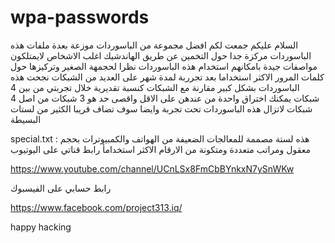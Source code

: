 # wpa-passwords
السلام عليكم 
جمعت لكم افضل مجموعة من الباسوردات موزعة بعدة ملفات 
هذه الباسوردات مركزة جدا حول التخمين عن طريق الهاندشيك اغلب الاشخاص لايمتلكون مواصفات جيدة بامكانهم استخدام هذه الباسوردات نظرا لحجمهة الصغير وتركيزها حول كلمات المرور الاكثر استخداما 
بعد تجرربة لمدة شهر على العديد من الشبكات نجحت هذه الباسوردات بشكل كبير مقارنة مع الشبكات 
كنسبة تقديرية خلال تجربتي من بين 4 شبكات يمكنك اختراق واحدة من عندهن على الاقل واقصى حد هو 3 شبكات من اصل 4 شبكات 
لاتزال هذه الباسوردات تحت تجربة وايضا سوف تضاف قريبا الكثير من لستات البسيطة




special.txt : هذه لستة مصممة للمعالجات الضعيفة من الهواتف والكمبيوترات بحجم معقول ومراتب متعددة ومتكونة من الارقام الاكثر استخدامأ
رابط قناتي على اليوتيوب

https://www.youtube.com/channel/UCnLSx8FmCbBYnkxN7ySnWKw

رابط حسابي على الفيسبوك


https://www.facebook.com/project313.iq/

happy hacking 
